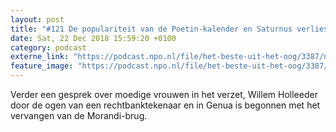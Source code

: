 ```yaml
---
layout: post
title: "#121 De populariteit van de Poetin-kalender en Saturnus verliest zijn ringen"
date: Sat, 22 Dec 2018 15:59:20 +0100
category: podcast
externe_link: "https://podcast.npo.nl/file/het-beste-uit-het-oog/3387/nporadio1_het-beste-uit-het-oog_20181222_121-de-populairteit-van-de-poetin-kalender-en-saturnus-verliest-zijn-ringen.mp3"
feature_image: "https://podcast.npo.nl/file/het-beste-uit-het-oog/3387/nporadio1_het-beste-uit-het-oog_20181222_121-de-populairteit-van-de-poetin-kalender-en-saturnus-verliest-zijn-ringen.mp3"
---
```


Verder een gesprek over moedige vrouwen in het verzet, Willem Holleeder door de ogen van een rechtbanktekenaar en in Genua is begonnen met het vervangen van de Morandi-brug.
